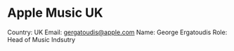 # Apple Music UK

Country: UK
Email: gergatoudis@apple.com
Name: George Ergatoudis
Role: Head of Music Indsutry